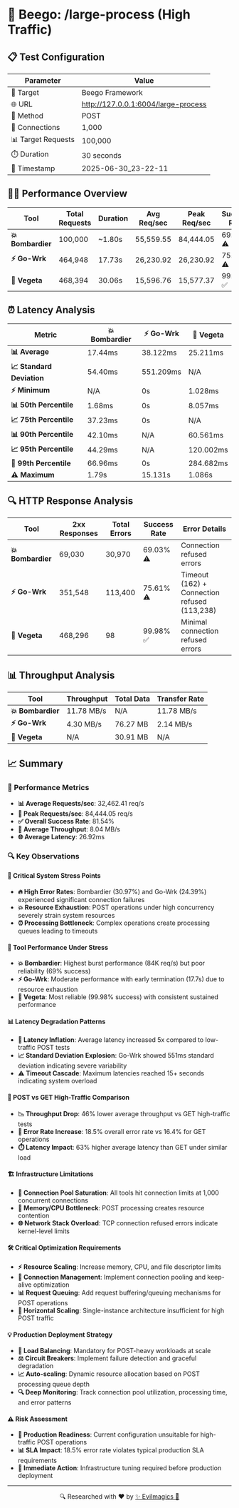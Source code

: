 # 🚀 Beego: /large-process (High Traffic)

## 📋 Test Configuration
| Parameter | Value |
|-----------|-------|
| 🎯 Target | Beego Framework |
| 🌐 URL | http://127.0.0.1:6004/large-process |
| 📡 Method | POST |
| 🔗 Connections | 1,000 |
| 📊 Target Requests | 100,000 |
| ⏱️ Duration | 30 seconds |
| 📅 Timestamp | 2025-06-30_23-22-11 |

## 🏃‍♂️ Performance Overview

| Tool | Total Requests | Duration | Avg Req/sec | Peak Req/sec | Success Rate |
|------|----------------|----------|-------------|--------------|--------------|
| **💥 Bombardier** | 100,000 | ~1.80s | 55,559.55 | 84,444.05 | 69.03% ⚠️ |
| **⚡ Go-Wrk** | 464,948 | 17.73s | 26,230.92 | 26,230.92 | 75.61% ⚠️ |
| **🌿 Vegeta** | 468,394 | 30.06s | 15,596.76 | 15,577.37 | 99.98% ✅ |

## ⏰ Latency Analysis

| Metric | 💥 Bombardier | ⚡ Go-Wrk | 🌿 Vegeta |
|--------|------------|---------|---------|
| **📊 Average** | 17.44ms | 38.122ms | 25.211ms |
| **📈 Standard Deviation** | 54.40ms | 551.209ms | N/A |
| **⚡ Minimum** | N/A | 0s | 1.028ms |
| **📊 50th Percentile** | 1.68ms | 0s | 8.057ms |
| **📈 75th Percentile** | 37.23ms | 0s | N/A |
| **📊 90th Percentile** | 42.10ms | N/A | 60.561ms |
| **📈 95th Percentile** | 44.29ms | N/A | 120.002ms |
| **🔺 99th Percentile** | 66.96ms | 0s | 284.682ms |
| **⚠️ Maximum** | 1.79s | 15.131s | 1.086s |

## 🔍 HTTP Response Analysis

| Tool | 2xx Responses | Total Errors | Success Rate | Error Details |
|------|---------------|--------------|--------------|---------------|
| **💥 Bombardier** | 69,030 | 30,970 | 69.03% ⚠️ | Connection refused errors |
| **⚡ Go-Wrk** | 351,548 | 113,400 | 75.61% ⚠️ | Timeout (162) + Connection refused (113,238) |
| **🌿 Vegeta** | 468,296 | 98 | 99.98% ✅ | Minimal connection refused errors |

## 📊 Throughput Analysis

| Tool | Throughput | Total Data | Transfer Rate |
|------|------------|------------|---------------|
| **💥 Bombardier** | 11.78 MB/s | N/A | 11.78 MB/s |
| **⚡ Go-Wrk** | 4.30 MB/s | 76.27 MB | 2.14 MB/s |
| **🌿 Vegeta** | N/A | 30.91 MB | N/A |

## 📈 Summary

### 🎯 Performance Metrics
- **📊 Average Requests/sec**: 32,462.41 req/s
- **🚀 Peak Requests/sec**: 84,444.05 req/s
- **✅ Overall Success Rate**: 81.54%
- **💨 Average Throughput**: 8.04 MB/s
- **🌐 Average Latency**: 26.92ms

### 🔍 Key Observations

#### 🚨 Critical System Stress Points
- **🔥 High Error Rates**: Bombardier (30.97%) and Go-Wrk (24.39%) experienced significant connection failures
- **💥 Resource Exhaustion**: POST operations under high concurrency severely strain system resources
- **⏰ Processing Bottleneck**: Complex operations create processing queues leading to timeouts

#### 🔧 Tool Performance Under Stress
- **💥 Bombardier**: Highest burst performance (84K req/s) but poor reliability (69% success)
- **⚡ Go-Wrk**: Moderate performance with early termination (17.7s) due to resource exhaustion
- **🌿 Vegeta**: Most reliable (99.98% success) with consistent sustained performance

#### 📊 Latency Degradation Patterns
- **🌊 Latency Inflation**: Average latency increased 5x compared to low-traffic POST tests
- **📈 Standard Deviation Explosion**: Go-Wrk showed 551ms standard deviation indicating severe variability
- **⚠️ Timeout Cascade**: Maximum latencies reached 15+ seconds indicating system overload

#### 🎯 POST vs GET High-Traffic Comparison
- **📉 Throughput Drop**: 46% lower average throughput vs GET high-traffic tests
- **🔴 Error Rate Increase**: 18.5% overall error rate vs 16.4% for GET operations
- **⏱️ Latency Impact**: 63% higher average latency than GET under similar load

#### 🏗️ Infrastructure Limitations
- **🔌 Connection Pool Saturation**: All tools hit connection limits at 1,000 concurrent connections
- **💾 Memory/CPU Bottleneck**: POST processing creates resource contention
- **🌐 Network Stack Overload**: TCP connection refused errors indicate kernel-level limits

#### 🛠️ Critical Optimization Requirements
- **⚡ Resource Scaling**: Increase memory, CPU, and file descriptor limits
- **🔧 Connection Management**: Implement connection pooling and keep-alive optimization
- **📊 Request Queuing**: Add request buffering/queuing mechanisms for POST operations
- **🚀 Horizontal Scaling**: Single-instance architecture insufficient for high POST traffic

#### 💡 Production Deployment Strategy
- **🎯 Load Balancing**: Mandatory for POST-heavy workloads at scale
- **⚖️ Circuit Breakers**: Implement failure detection and graceful degradation
- **📈 Auto-scaling**: Dynamic resource allocation based on POST processing queue depth
- **🔍 Deep Monitoring**: Track connection pool utilization, processing time, and error patterns

#### ⚠️ Risk Assessment
- **🚨 Production Readiness**: Current configuration unsuitable for high-traffic POST operations
- **📊 SLA Impact**: 18.5% error rate violates typical production SLA requirements
- **🔧 Immediate Action**: Infrastructure tuning required before production deployment

---
<div align="center">
🔍 Researched with ❤️ by <span><a href="https://github.com/evilmagics">✨ Evilmagics 🌟</a></span>
</div>